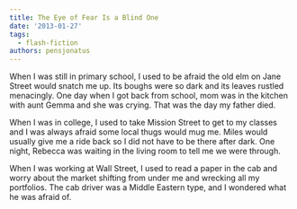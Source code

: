```yaml
---
title: The Eye of Fear Is a Blind One
date: '2013-01-27'
tags:
  - flash-fiction
authors: pensjonatus
---
```


When I was still in primary school, I used to be afraid the old elm on Jane
Street would snatch me up. Its boughs were so dark and its leaves rustled
menacingly. One day when I got back from school, mom was in the kitchen with
aunt Gemma and she was crying. That was the day my father died.

<!-- truncate -->

When I was in college, I used to take Mission Street to get to my classes and I
was always afraid some local thugs would mug me. Miles would usually give me a
ride back so I did not have to be there after dark. One night, Rebecca was
waiting in the living room to tell me we were through.

When I was working at Wall Street, I used to read a paper in the cab and worry
about the market shifting from under me and wrecking all my portfolios. The cab
driver was a Middle Eastern type, and I wondered what he was afraid of.
